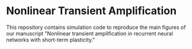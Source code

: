 # Nonlinear Transient Amplification

This repository contains simulation code to reproduce the main figures of our manuscript "Nonlinear transient amplification in recurrent neural
networks with short-term plasticity."
